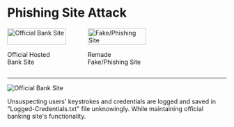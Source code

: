 # Phishing Site Attack

<div style="display: grid; grid-template-columns: repeat(3, 1fr); gap: 50px;">

  <!-- Official Hosted Bank Site -->
  <div style="display: flex; flex-direction: column; justify-content: center; align-items: center;">
<img src="./Uconn Husky Bank Cross-Site Web Attacks/Phishing Husky Banking Attack/Snapshots/Offical_Banking_Site.PNG" alt="Official Bank Site" style="width: 100%; height: auto;">
    <p>Official Hosted Bank Site</p>
  </div>

  <!-- Fake/Phishing Site -->
  <div style="display: flex; flex-direction: column; justify-content: center; align-items: center;">
    <img src="./Uconn Husky Bank Cross-Site Web Attacks/Phishing Husky Banking Attack/Snapshots/Phishing_Banking_Site.PNG" alt="Fake/Phishing Site" style="width: 100%; height: auto;">
    <p>Remade Fake/Phishing Site</p>
  </div>

</div>

---
![Official Bank Site](./Uconn%20Husky%20Bank%20Cross-Site%20Web%20Attacks/Phishing%20Husky%20Banking%20Attack/Snapshots/Offical_Banking_Site.PNG "Official Bank Site")

Unsuspecting users' keystrokes and credentials are logged and saved in "Logged-Credentials.txt" file unknowingly. 
While maintaining official banking site's functionality.
